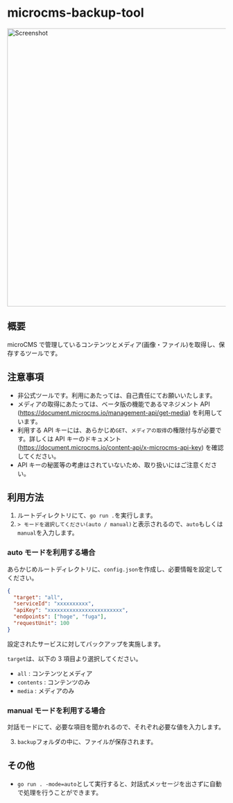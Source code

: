 # microcms-backup-tool

<img width="640" alt="Screenshot" src="https://user-images.githubusercontent.com/16186206/212473375-8df10b91-27f5-488c-a579-60edf4a59fa3.png">

## 概要

microCMS で管理しているコンテンツとメディア(画像・ファイル)を取得し、保存するツールです。

## 注意事項

- 非公式ツールです。利用にあたっては、自己責任にてお願いいたします。
- メディアの取得にあたっては、ベータ版の機能であるマネジメント API (https://document.microcms.io/management-api/get-media) を利用しています。
- 利用する API キーには、あらかじめ`GET`、`メディアの取得`の権限付与が必要です。詳しくは API キーのドキュメント (https://document.microcms.io/content-api/x-microcms-api-key) を確認してください。
- API キーの秘匿等の考慮はされていないため、取り扱いにはご注意ください。

## 利用方法

1. ルートディレクトリにて、`go run .`を実行します。
2. `> モードを選択してください(auto / manual)`と表示されるので、`auto`もしくは`manual`を入力します。

### auto モードを利用する場合

あらかじめルートディレクトリに、`config.json`を作成し、必要情報を設定してください。

```json
{
  "target": "all",
  "serviceId": "xxxxxxxxxx",
  "apiKey": "xxxxxxxxxxxxxxxxxxxxxxxx",
  "endpoints": ["hoge", "fuga"],
  "requestUnit": 100
}
```

設定されたサービスに対してバックアップを実施します。

`target`は、以下の 3 項目より選択してください。

- `all` : コンテンツとメディア
- `contents` : コンテンツのみ
- `media` : メディアのみ

### manual モードを利用する場合

対話モードにて、必要な項目を聞かれるので、それぞれ必要な値を入力します。

3. `backup`フォルダの中に、ファイルが保存されます。

## その他

- `go run . -mode=auto`として実行すると、対話式メッセージを出さずに自動で処理を行うことができます。
